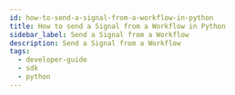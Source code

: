 ```yaml
---
id: how-to-send-a-signal-from-a-workflow-in-python
title: How to send a Signal from a Workflow in Python
sidebar_label: Send a Signal from a Workflow
description: Send a Signal from a Workflow
tags:
  - developer-guide
  - sdk
  - python
---
```

